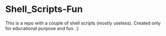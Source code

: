 # Shell_Scripts-Fun
This is a repo with a couple of shell scripts (mostly useless). Created only for educational purpose and fun. :)
